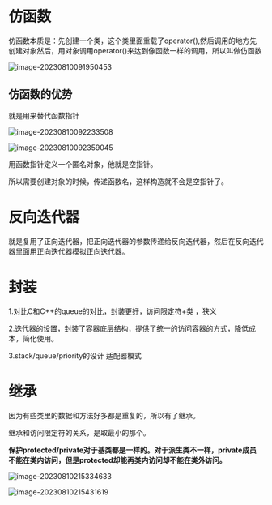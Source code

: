 #  仿函数

仿函数本质是：先创建一个类，这个类里面重载了operator(),然后调用的地方先创建对象然后，用对象调用operator()来达到像函数一样的调用，所以叫做仿函数

![image-20230810091950453](E:\markdown\图片\image-20230810091950453.png)

##  仿函数的优势

就是用来替代函数指针

![image-20230810092233508](E:\markdown\图片\image-20230810092233508.png)

![image-20230810092359045](E:\markdown\图片\image-20230810092359045.png)

用函数指针定义一个匿名对象，他就是空指针。

所以需要创建对象的时候，传递函数名，这样构造就不会是空指针了。

#  反向迭代器

就是复用了正向迭代器，把正向迭代器的参数传递给反向迭代器，然后在反向迭代器里面用正向迭代器模拟正向迭代器。

#  封装

1.对比C和C++的queue的对比，封装更好，访问限定符+类 ，狭义

2.迭代器的设置，封装了容器底层结构，提供了统一的访问容器的方式，降低成本，简化使用。

3.stack/queue/priority的设计 适配器模式

#  继承

因为有些类里的数据和方法好多都是重复的，所以有了继承。

继承和访问限定符的关系，是取最小的那个。

**保护protected/private对于基类都是一样的。对于派生类不一样，private成员不能在类内访问，但是protected却能再类内访问却不能在类外访问。**

![image-20230810215334633](E:\markdown\图片\image-20230810215334633.png)

![image-20230810215431619](E:\markdown\图片\image-20230810215431619.png)